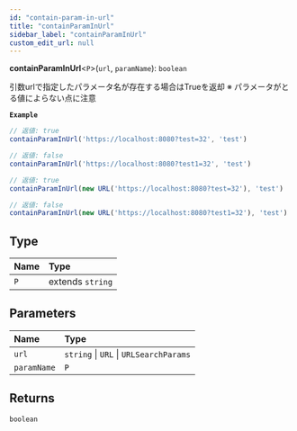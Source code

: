 ```yaml
---
id: "contain-param-in-url"
title: "containParamInUrl"
sidebar_label: "containParamInUrl"
custom_edit_url: null
---
```


**containParamInUrl**<`P`\>(`url`, `paramName`): `boolean`

引数urlで指定したパラメータ名が存在する場合はTrueを返却
※ パラメータがとる値によらない点に注意

**`Example`**

```ts
// 返値: true
containParamInUrl('https://localhost:8080?test=32', 'test')

// 返値: false
containParamInUrl('https://localhost:8080?test1=32', 'test')

// 返値: true
containParamInUrl(new URL('https://localhost:8080?test=32'), 'test')

// 返値: false
containParamInUrl(new URL('https://localhost:8080?test1=32'), 'test')
```

## Type

| Name | Type |
| :------ | :------ |
| `P` | extends `string` |

## Parameters

| Name        | Type      |
|:------------|:----------|
| `url`       | `string` \| `URL` \| `URLSearchParams` |
| `paramName` | `P`       |

## Returns

`boolean`
